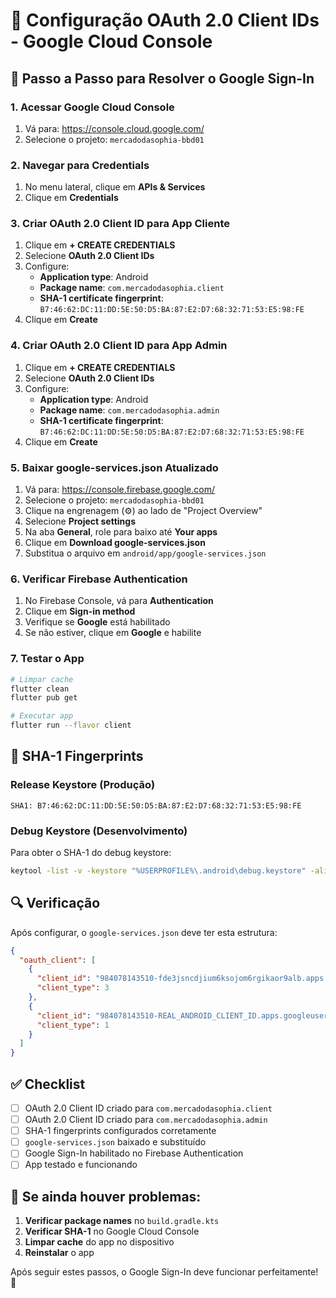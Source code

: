 # 🔧 Configuração OAuth 2.0 Client IDs - Google Cloud Console

## 🚀 Passo a Passo para Resolver o Google Sign-In

### 1. **Acessar Google Cloud Console**
1. Vá para: https://console.cloud.google.com/
2. Selecione o projeto: `mercadodasophia-bbd01`

### 2. **Navegar para Credentials**
1. No menu lateral, clique em **APIs & Services**
2. Clique em **Credentials**

### 3. **Criar OAuth 2.0 Client ID para App Cliente**

1. Clique em **+ CREATE CREDENTIALS**
2. Selecione **OAuth 2.0 Client IDs**
3. Configure:
   - **Application type**: Android
   - **Package name**: `com.mercadodasophia.client`
   - **SHA-1 certificate fingerprint**: `B7:46:62:DC:11:DD:5E:50:D5:BA:87:E2:D7:68:32:71:53:E5:98:FE`
4. Clique em **Create**

### 4. **Criar OAuth 2.0 Client ID para App Admin**

1. Clique em **+ CREATE CREDENTIALS**
2. Selecione **OAuth 2.0 Client IDs**
3. Configure:
   - **Application type**: Android
   - **Package name**: `com.mercadodasophia.admin`
   - **SHA-1 certificate fingerprint**: `B7:46:62:DC:11:DD:5E:50:D5:BA:87:E2:D7:68:32:71:53:E5:98:FE`
4. Clique em **Create**

### 5. **Baixar google-services.json Atualizado**

1. Vá para: https://console.firebase.google.com/
2. Selecione o projeto: `mercadodasophia-bbd01`
3. Clique na engrenagem (⚙️) ao lado de "Project Overview"
4. Selecione **Project settings**
5. Na aba **General**, role para baixo até **Your apps**
6. Clique em **Download google-services.json**
7. Substitua o arquivo em `android/app/google-services.json`

### 6. **Verificar Firebase Authentication**

1. No Firebase Console, vá para **Authentication**
2. Clique em **Sign-in method**
3. Verifique se **Google** está habilitado
4. Se não estiver, clique em **Google** e habilite

### 7. **Testar o App**

```bash
# Limpar cache
flutter clean
flutter pub get

# Executar app
flutter run --flavor client
```

## 📱 SHA-1 Fingerprints

### Release Keystore (Produção)
```
SHA1: B7:46:62:DC:11:DD:5E:50:D5:BA:87:E2:D7:68:32:71:53:E5:98:FE
```

### Debug Keystore (Desenvolvimento)
Para obter o SHA-1 do debug keystore:
```bash
keytool -list -v -keystore "%USERPROFILE%\.android\debug.keystore" -alias androiddebugkey -storepass android -keypass android
```

## 🔍 Verificação

Após configurar, o `google-services.json` deve ter esta estrutura:

```json
{
  "oauth_client": [
    {
      "client_id": "984078143510-fde3jsncdjium6ksojom6rgikaor9alb.apps.googleusercontent.com",
      "client_type": 3
    },
    {
      "client_id": "984078143510-REAL_ANDROID_CLIENT_ID.apps.googleusercontent.com",
      "client_type": 1
    }
  ]
}
```

## ✅ Checklist

- [ ] OAuth 2.0 Client ID criado para `com.mercadodasophia.client`
- [ ] OAuth 2.0 Client ID criado para `com.mercadodasophia.admin`
- [ ] SHA-1 fingerprints configurados corretamente
- [ ] `google-services.json` baixado e substituído
- [ ] Google Sign-In habilitado no Firebase Authentication
- [ ] App testado e funcionando

## 🚨 Se ainda houver problemas:

1. **Verificar package names** no `build.gradle.kts`
2. **Verificar SHA-1** no Google Cloud Console
3. **Limpar cache** do app no dispositivo
4. **Reinstalar** o app

Após seguir estes passos, o Google Sign-In deve funcionar perfeitamente! 🎉




